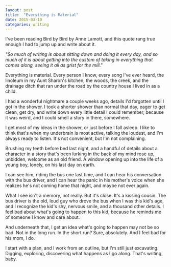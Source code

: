 ```yaml
---
layout: post
title:  "Everything is Material"
date: 2015-03-10
categories: writing
---
```


I've been reading Bird by Bird by Anne Lamott, and this quote rang true enough I had to jump up and write about it.

*"So much of writing is about sitting down and doing it every day, and so much of it is about getting into the custom of taking in everything that comes along, seeing it all as grist for the mill."*

Everything is material. Every person I know, every song I've ever heard, the linoleum in my Aunt Sharon's kitchen, the woods, the creek, and the drainage ditch that ran under the road by the country house I lived in as a child.

I had a wonderful nightmare a couple weeks ago, details I'd forgotten until I got in the shower. I took a shorter shower than normal that day, eager to get clean, get dry, and write down every little detail I could remember, because it was weird, and I could smell a story in there, somewhere.

I get most of my ideas in the shower, or just before I fall asleep. I like to think that's when my underbrain is most active, talking the loudest, and I'm always ready to listen. It's not convenient, but I'm not complaining.

Brushing my teeth before bed last night, and a handful of details about a character in a story that's been lurking in the back of my mind rose up, unbidden, welcome as an old friend. A window opening up into the life of a young boy, lonely, on his last day on earth.

I can see him, riding the bus one last time, and I can hear his conversation with the bus driver, and I can hear the panic in his mother's voice when she realizes he's not coming home that night, and maybe not ever again.

What I see isn't a memory, not really. But it's close. It's a kissing cousin. The bus driver is the old, loud guy who drove the bus when I was this kid's age, and I recognize the kid's shy, nervous smile, and a thousand other details. I feel bad about what's going to happen to this kid, because he reminds me of someone I know and care about.

And underneath that, I get an idea what's going to happen may not be so bad. Not in the long run. In the short run? Sure, absolutely. And I feel bad for his mom, I do.

I start with a plan, and I work from an outline, but I'm still just excavating. Digging, exploring, discovering what happens as I go along. That's writing, baby.
